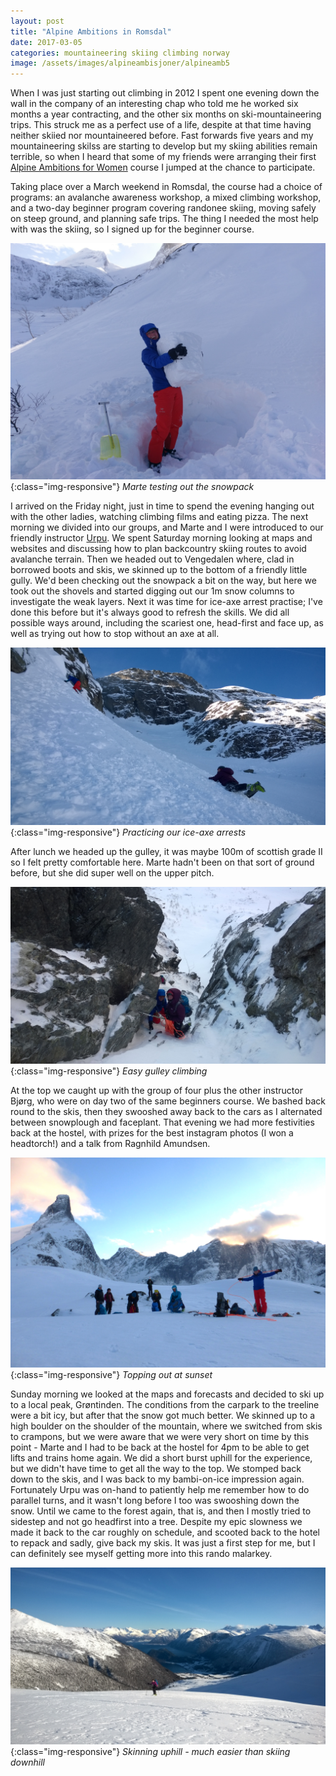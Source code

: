 ```yaml
---
layout: post
title: "Alpine Ambitions in Romsdal"
date: 2017-03-05
categories: mountaineering skiing climbing norway
image: /assets/images/alpineambisjoner/alpineamb5
---
```


When I was just starting out climbing in 2012 I spent one evening down the wall in the company of an interesting chap who told me he worked six months a year contracting, and the other six months on ski-mountaineering trips. This struck me as a perfect use of a life, despite at that time having neither skiied nor mountaineered before. Fast forwards five years and my mountaineering skilss are starting to develop but my skiing abilities remain terrible, so when I heard that some of my friends were arranging their first [Alpine Ambitions for Women](https://www.facebook.com/alpineambisjoner/) course I jumped at the chance to participate.

Taking place over a March weekend in Romsdal, the course had a choice of programs: an avalanche awareness workshop, a mixed climbing workshop, and a two-day beginner program covering randonee skiing, moving safely on steep ground, and planning safe trips. The thing I needed the most help with was the skiing, so I signed up for the beginner course.

![AlpineAmbisjoner](/assets/images/alpineambisjoner/alpineamb1.JPG){:class="img-responsive"}
*Marte testing out the snowpack*

I arrived on the Friday night, just in time to spend the evening hanging out with the other ladies, watching climbing films and eating pizza. The next morning we divided into our groups, and Marte and I were introduced to our friendly instructor [Urpu](http://visitandalsnes.com/urpu-mountainguide/). We spent Saturday morning looking at maps and websites and discussing how to plan backcountry skiing routes to avoid avalanche terrain. Then we headed out to Vengedalen where, clad in borrowed boots and skis, we skinned up to the bottom of a friendly little gully. We'd been checking out the snowpack a bit on the way, but here we took out the shovels and started digging out our 1m snow columns to investigate the weak layers. Next it was time for ice-axe arrest practise; I've done this before but it's always good to refresh the skills. We did all possible ways around, including the scariest one, head-first and face up, as well as trying out how to stop without an axe at all.

![AlpineAmbisjoner](/assets/images/alpineambisjoner/alpineamb2.JPG){:class="img-responsive"}
*Practicing our ice-axe arrests*

After lunch we headed up the gulley, it was maybe 100m of scottish grade II so I felt pretty comfortable here. Marte hadn't been on that sort of ground before, but she did super well on the upper pitch. 

![AlpineAmbisjoner](/assets/images/alpineambisjoner/alpineamb3.JPG){:class="img-responsive"}
*Easy gulley climbing*

At the top we caught up with the group of four plus the other instructor Bjørg, who were on day two of the same beginners course. We bashed back round to the skis, then they swooshed away back to the cars as I alternated between snowplough and faceplant. That evening we had more festivities back at the hostel, with prizes for the best instagram photos (I won a headtorch!) and a talk from Ragnhild Amundsen. 

![AlpineAmbisjoner](/assets/images/alpineambisjoner/alpineamb4.JPG){:class="img-responsive"}
*Topping out at sunset*

Sunday morning we looked at the maps and forecasts and decided to ski up to a local peak, Grøntinden. The conditions from the carpark to the treeline were a bit icy, but after that the snow got much better. We skinned up to a high boulder on the shoulder of the mountain, where we switched from skis to crampons, but we were aware that we were very short on time by this point - Marte and I had to be back at the hostel for 4pm to be able to get lifts and trains home again. We did a short burst uphill for the experience, but we didn't have time to get all the way to the top. We stomped back down to the skis, and I was back to my bambi-on-ice impression again. Fortunately Urpu was on-hand to patiently help me remember how to do parallel turns, and it wasn't long before I too was swooshing down the snow. Until we came to the forest again, that is, and then I mostly tried to sidestep and not go headfirst into a tree. Despite my epic slowness we made it back to the car roughly on schedule, and scooted back to the hotel to repack and sadly, give back my skis. It was just a first step for me, but I can definitely see myself getting more into this rando malarkey.

![AlpineAmbisjoner](/assets/images/alpineambisjoner/alpineamb5.JPG){:class="img-responsive"}
*Skinning uphill - much easier than skiing downhill*


